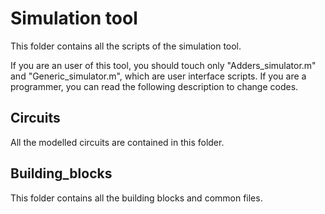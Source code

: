 # Simulation tool

This folder contains all the scripts of the simulation tool. 

If you are an user of this tool, you should touch only "Adders_simulator.m" and "Generic_simulator.m", which are user interface scripts. If you are a programmer, you can read the following description to change codes.

## Circuits
All the modelled circuits are contained in this folder.


## Building_blocks
This folder contains all the building blocks and common files.
